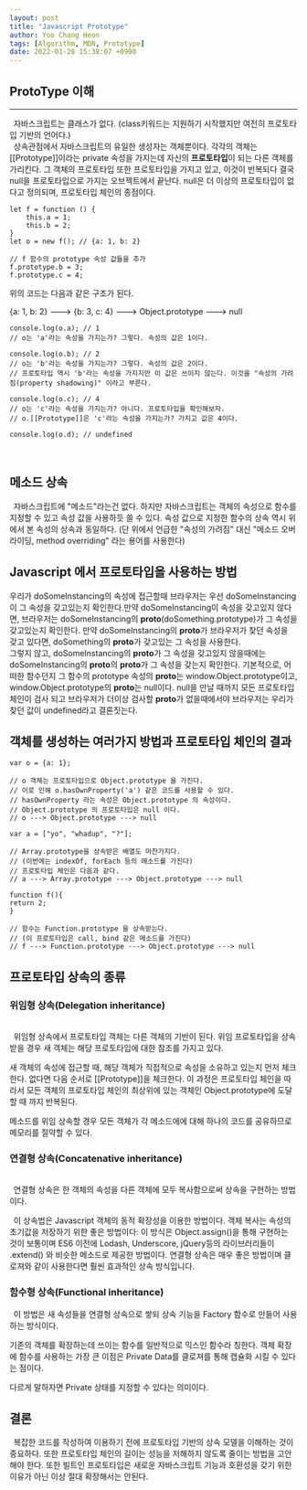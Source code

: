 ```yaml
---
layout: post
title: "Javascript Prototype"
author: Yoo Chang Heon
tags: [Algorithm, MDN, Prototype]
date: 2022-01-28 15:38:07 +0900
---
```


## ProtoType 이해

---

&ensp;자바스크립트는 클래스가 없다. (class키워드는 지원하기 시작했지만 여전히 프로토타입 기반의 언어다.) <br/>&ensp;상속관점에서 자바스크립트의 유일한 생성자는 객체뿐이다. 각각의 객체는 [[Prototype]]이라는 private 속성을 가지는데 자신의 <b>프로토타입</b>이 되는 다른 객체를 가리킨다. 그 객체의 프로토타입 또한 프로토타입을 가지고 있고, 이것이 반복되다 결국 null을 프로토타입으로 가지는 오브젝트에서 끝난다. null은 더 이상의 프로토타입이 없다고 정의되며, 프로토타입 체인의 종점이다.

    let f = function () {
        this.a = 1;
        this.b = 2;
    }
    let o = new f(); // {a: 1, b: 2}

    // f 함수의 prototype 속성 값들을 추가
    f.prototype.b = 3;
    f.prototype.c = 4;

위의 코드는 다음과 같은 구조가 된다.

{a: 1, b: 2} ---> {b: 3, c: 4} ---> Object.prototype ---> null

    console.log(o.a); // 1
    // o는 'a'라는 속성을 가지는가? 그렇다. 속성의 값은 1이다.

    console.log(o.b); // 2
    // o는 'b'라는 속성을 가지는가? 그렇다. 속성의 값은 2이다.
    // 프로토타입 역시 'b'라는 속성을 가지지만 이 값은 쓰이지 않는다. 이것을 "속성의 가려짐(property shadowing)" 이라고 부른다.

    console.log(o.c); // 4
    // o는 'c'라는 속성을 가지는가? 아니다. 프로토타입을 확인해보자.
    // o.[[Prototype]]은 'c'라는 속성을 가지는가? 가지고 값은 4이다.

    console.log(o.d); // undefined

<br/>

## 메소드 상속

&ensp;자바스크립트에 "메소드"라는건 없다. 하지만 자바스크립트는 객체의 속성으로 함수를 지정할 수 있고 속성 값을 사용하듯 쓸 수 있다. 속성 값으로 지정한 함수의 상속 역시 위에서 본 속성의 상속과 동일하다. (단 위에서 언급한 "속성의 가려짐" 대신 "메소드 오버라이딩, method overriding" 라는 용어를 사용한다)

## Javascript 에서 프로토타입을 사용하는 방법

우리가 doSomeInstancing의 속성에 접근할때 브라우저는 우선 doSomeInstancing이 그 속성을 갖고있는지 확인한다.만약 doSomeInstancing이 속성을 갖고있지 않다면, 브라우저는 doSomeInstancing의 **proto**(doSomething.prototype)가 그 속성을 갖고있는지 확인한다. 만약 doSomeInstancing의 **proto**가 브라우저가 찾던 속성을 갖고 있다면, doSomething의 **proto**가 갖고있는 그 속성을 사용한다.  
그렇지 않고, doSomeInstancing의 **proto**가 그 속성을 갖고있지 않을때에는 doSomeInstancing의 **proto**의 **proto**가 그 속성을 갖는지 확인한다. 기본적으로, 어떠한 함수던지 그 함수의 prototype 속성의 **proto**는 window.Object.prototype이고, window.Object.prototype의 **proto**는 null이다. null을 만날 때까지 모든 프로토타입 체인이 검사 되고 브라우저가 더이상 검사할 **proto**가 없을때에서야 브라우저는 우리가 찾던 값이 undefined라고 결론짓는다.

## 객체를 생성하는 여러가지 방법과 프로토타입 체인의 결과

    var o = {a: 1};

    // o 객체는 프로토타입으로 Object.prototype 을 가진다.
    // 이로 인해 o.hasOwnProperty('a') 같은 코드를 사용할 수 있다.
    // hasOwnProperty 라는 속성은 Object.prototype 의 속성이다.
    // Object.prototype 의 프로토타입은 null 이다.
    // o ---> Object.prototype ---> null

    var a = ["yo", "whadup", "?"];

    // Array.prototype을 상속받은 배열도 마찬가지다.
    // (이번에는 indexOf, forEach 등의 메소드를 가진다)
    // 프로토타입 체인은 다음과 같다.
    // a ---> Array.prototype ---> Object.prototype ---> null

    function f(){
    return 2;
    }

    // 함수는 Function.prototype 을 상속받는다.
    // (이 프로토타입은 call, bind 같은 메소드를 가진다)
    // f ---> Function.prototype ---> Object.prototype ---> null

## 프로토타입 상속의 종류

### 위임형 상속(Delegation inheritance)

<br/>
&ensp;위임형 상속에서 프로토타입 객체는 다른 객체의 기반이 된다. 위임 프로토타입을 상속받을 경우 새 객체는 해당 프로토타입에 대한 참조를 가지고 있다.

새 객체의 속성에 접근할 때, 해당 객체가 직접적으로 속성을 소유하고 있는지 먼저 체크한다. 없다면 다음 순서로 [[Prototype]]을 체크한다. 이 과정은 프로토타입 체인을 따라서 모든 객체의 프로토타입 체인의 최상위에 있는 객체인 Object.prototype에 도달할 때 까지 반복된다.

메소드를 위임 상속할 경우 모든 객체가 각 메소드에에 대해 하나의 코드를 공유하므로 메모리를 절약할 수 있다.

### 연결형 상속(Concatenative inheritance)

<br/>
&ensp;연결형 상속은 한 객체의 속성을 다른 객체에 모두 복사함으로써 상속을 구현하는 방법이다.

&ensp;이 상속법은 Javascript 객체의 동적 확장성을 이용한 방법이다. 객체 복사는 속성의 초기값을 저장하기 위한 좋은 방법이다: 이 방식은 Object.assign()을 통해 구현하는 것이 보통이며 ES6 이전에 Lodash, Underscore, jQuery등의 라이브러리들이 .extend() 와 비슷한 메소드로 제공한 방법이다.
연결형 상속은 매우 좋은 방법이며 클로져와 같이 사용한다면 훨씬 효과적인 상속 방식입니다.

### 함수형 상속(Functional inheritance)

&ensp;이 방법은 새 속성들을 연결형 상속으로 쌓되 상속 기능을 Factory 함수로 만들어 사용하는 방식이다.

기존의 객체를 확장하는데 쓰이는 함수를 일반적으로 믹스인 함수라 칭한다. 객체 확장에 함수를 사용하는 가장 큰 이점은 Private Data를 클로져를 통해 캡슐화 시킬 수 있다는 점이다.

다르게 말하자면 Private 상태를 지정할 수 있다는 의미이다.

## 결론

&ensp;복잡한 코드를 작성하여 이용하기 전에 프로토타입 기반의 상속 모델을 이해하는 것이 중요하다. 또한 프로토타입 체인의 길이는 성능을 저해하지 않도록 줄이는 방법을 고안해야 한다. 또한 빌트인 프로토타입은 새로운 자바스크립트 기능과 호환성을 갖기 위한 이유가 아닌 이상 절대 확장해서는 안된다.
